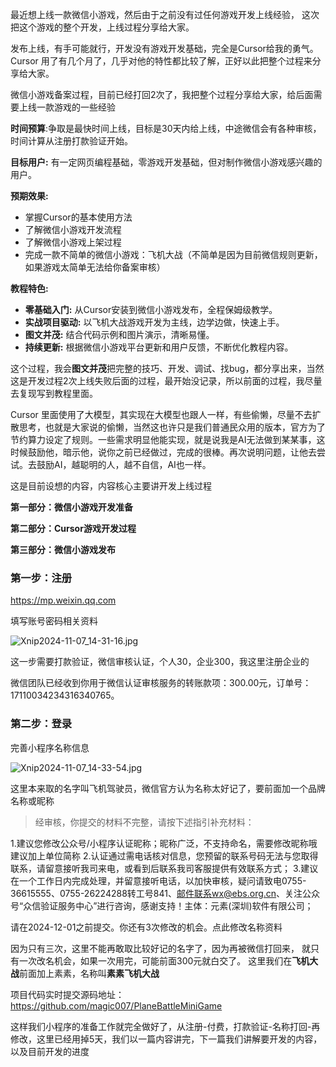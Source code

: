 最近想上线一款微信小游戏，然后由于之前没有过任何游戏开发上线经验， 这次把这个游戏的整个开发，上线过程分享给大家。



发布上线，有手可能就行，开发没有游戏开发基础，完全是Cursor给我的勇气。Cursor 用了有几个月了，几乎对他的特性都比较了解，正好以此把整个过程来分享给大家。



微信小游戏备案过程，目前已经打回2次了，我把整个过程分享给大家，给后面需要上线一款游戏的一些经验

**时间预算**:争取是最快时间上线，目标是30天内给上线，中途微信会有各种审核，时间计算从注册打款验证开始。

**目标用户:** 有一定网页编程基础，零游戏开发基础，但对制作微信小游戏感兴趣的用户。

**预期效果:**

- 掌握Cursor的基本使用方法
- 了解微信小游戏开发流程
- 了解微信小游戏上架过程
- 完成一款不简单的微信小游戏：飞机大战（不简单是因为目前微信规则更新，如果游戏太简单无法给你备案审核）



**教程特色:**

- **零基础入门:** 从Cursor安装到微信小游戏发布，全程保姆级教学。
- **实战项目驱动:** 以飞机大战游戏开发为主线，边学边做，快速上手。
- **图文并茂:** 结合代码示例和图片演示，清晰易懂。
- **持续更新:** 根据微信小游戏平台更新和用户反馈，不断优化教程内容。



这个过程，我会**图文并茂**把完整的技巧、开发、调试、找bug，都分享出来，当然这是开发过程2次上线失败后面的过程，最开始没记录，所以前面的过程，我尽量去复现写到教程里面。



Cursor 里面使用了大模型，其实现在大模型也跟人一样，有些偷懒，尽量不去扩散思考，也就是大家说的偷懒，当然这也许只是我们普通民众用的版本，官方为了节约算力设定了规则。一些需求明显他能实现，就是说我是AI无法做到某某事，这时候鼓励他，暗示他，说你之前已经做过，完成的很棒。再次说明问题，让他去尝试。去鼓励AI，越聪明的人，越不自信，AI也一样。



这是目前设想的内容，内容核心主要讲开发上线过程



**第一部分：微信小游戏开发准备**

**第二部分：Cursor游戏开发过程**

**第三部分：微信小游戏发布**



### 第一步：注册

https://mp.weixin.qq.com

填写账号密码相关资料

![Xnip2024-11-07_14-31-16.jpg](https://www.cctvcloud.cn/usr/uploads/2024/11/70061387.jpg)

这一步需要打款验证，微信审核认证，个人30，企业300，我这里注册企业的

微信团队已经收到你用于微信认证审核服务的转账款项：300.00元，订单号：17110034234316340765。

### 第二步：登录

完善小程序名称信息

![Xnip2024-11-07_14-33-54.jpg](https://www.cctvcloud.cn/usr/uploads/2024/11/1070941190.jpg)

这里本来取的名字叫飞机驾驶员，微信官方认为名称太好记了，要前面加一个品牌名称或昵称

>经审核，你提交的材料不完整，请按下述指引补充材料：

1.建议您修改公众号/小程序认证昵称；昵称广泛，不支持命名，需要修改昵称哦建议加上单位简称
2.认证通过需电话核对信息，您预留的联系号码无法与您取得联系，请留意接听我司来电，或看到后联系我司客服提供有效联系方式；
3.建议在一个工作日内完成处理，并留意接听电话，以加快审核，疑问请致电0755-36615555、0755-26224288转工号841、邮件联系wx@ebs.org.cn、关注公众号“众信验证服务中心”进行咨询，感谢支持！主体：元素(深圳)软件有限公司；

请在2024-12-01之前提交。你还有3次修改的机会。点此修改名称资料



因为只有三次，这里不能再敢取比较好记的名字了，因为再被微信打回来， 就只有一次改名机会，如果一次用完，可能前面300元就白交了。 这里我们在**飞机大战**前面加上素素，名称叫**素素飞机大战**

项目代码实时提交源码地址：https://github.com/magic007/PlaneBattleMiniGame

这样我们小程序的准备工作就完全做好了，从注册-付费，打款验证-名称打回-再修改，这里已经用掉5天，我们以一篇内容讲完，下一篇我们讲解要开发的内容，以及目前开发的进度
